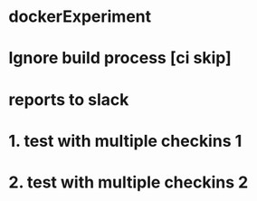 # dockerExperiment
# Ignore build process [ci skip]
# reports to slack

# 1. test with multiple checkins 1
# 2. test with multiple checkins 2

